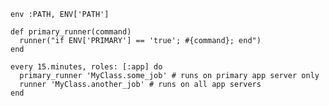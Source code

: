 <!-- usedin: [ _includes/_inlines/Tutorials/common/2013-01-20-whenever/2013-01-20-whenever_target-the-first-server-in-a-server-gro.md] -->

```
env :PATH, ENV['PATH']

def primary_runner(command)
  runner("if ENV['PRIMARY'] == 'true'; #{command}; end")
end

every 15.minutes, roles: [:app] do
  primary_runner 'MyClass.some_job' # runs on primary app server only
  runner 'MyClass.another_job' # runs on all app servers
end
```
